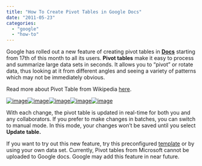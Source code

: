 ```yaml
---
title: "How To Create Pivot Tables in Google Docs"
date: "2011-05-23"
categories: 
  - "google"
  - "how-to"
---
```


Google has rolled out a new feature of creating pivot tables in **[Docs](http://docs.google.com/)** starting from 17th of this month to all its users. **Pivot tables** make it easy to process and summarize large data sets in seconds. It allows you to “pivot” or rotate data, thus looking at it from different angles and seeing a variety of patterns which may not be immediately obvious.

Read more about Pivot Table from Wikipedia [here](http://en.wikipedia.org/wiki/Pivot_table).

[![image](images/image%5B5%5D.png "image")![image](images/image%5B8%5D.png "image")![image](images/image%5B11%5D.png "image")![image](images/image%5B14%5D.png "image")![image](http://lh6.ggpht.com/_40bmzDo_mBs/Tdpvz_kQtWI/AAAAAAAACBE/pUCQl4TWJKk/image_thumb%5B4%5D.png?imgmax=800 "image")](http://lh5.ggpht.com/_40bmzDo_mBs/TdpvtNW2_BI/AAAAAAAACAg/nsgYUqzoG_g/s1600-h/image%5B2%5D.png)

With each change, the pivot table is updated in real-time for both you and any collaborators. If you prefer to make changes in batches, you can switch to manual mode. In this mode, your changes won’t be saved until you select **Update table.**

If you want to try out this new feature, try this preconfigured [template](https://docs.google.com/previewtemplate?id=0AoFkkLP2MB8kdFd4bEJ5VzR2RVdBQkVuSW91WE1zZkE&;mode=public&;pli=1) or by using your own data set. Currently, Pivot tables from Microsoft cannot be uploaded to Google docs. Google may add this feature in near future.

